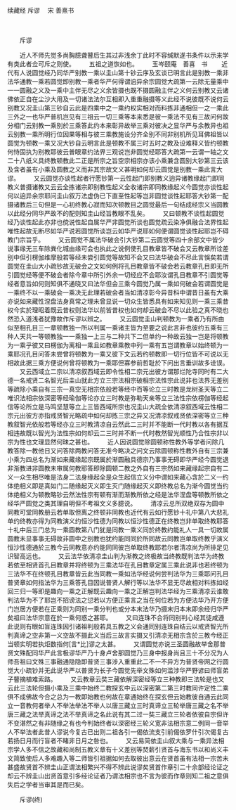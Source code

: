 续藏经   斥谬
　宋 善熹书

　　 

　　斥谬

　　近人不师先觉多尚胸臆聋瞽后生其过非浅余丁此时不容缄默遂书条件以示来学有类此者佥可斥之则使。
　　五祖之道恢如也。
　　玉岑颐庵　善喜　书
　　近代有人说圆觉经乃同华严别教一乘以圭山第十钞云序及玄谈已明言此是别教一乘非法华通教一乘若圆觉即别教一乘者华严何得谓逈异余宗圆觉大疏第一云除无量乘中一一圆融之义及一乘中主伴无尽之义余皆摄也既不摄圆融主伴之义何云别教又云诸佛依正自在尘沙大用及一切诸法法尔互相即入重重融摄等义此经不说彼既不说何云别教又况圭山第三钞自云此是四乘中之一乘约权实相对而料拣非通相但一之一乘此三外之一也华严普机岂见有三祖云一切三乘等本来悉是彼一乘法不见有三故问何故分相门云别教一乘别於三乘答此约本来彰异故举三乘对彼决之显华严与余教异也祖云别教一乘所明行位因果等相与彼三乘教施设分齐全别不同非别机所见耳佛祖皆以圆觉为顿教一乘又况大钞自云明言此是顿教不属三时五时之教及设难释义皆约顿教何恃固执为别教耶彼云普眼章约法界三观说岂非圆觉经耶答大疏第一云谓一轴之文二十八纸义具终教顿教此二正是所宗之旨空宗相宗亦该小乘兼含圆别大钞第三云该及含者虽有小乘及圆教之义而非其宗故文义甚明如何却云圆觉是别教一乘此言大谬。
　　又云圆觉亦谈性起者行愿钞第一云性起门即别教义逈异诸教缘起门即同教义普摄诸教又云云全拣诸宗即别教性起义全收诸宗即同教缘起义今圆觉亦谈性起何以逈异余宗耶问圭山叙万法虚伪已下直至性起等岂非圆觉谈性起耶答大钞第一配摄诸教后三句但是一心初终教心寂而知次顿教目之圆觉最后一句结成经宗义当圆教以此经分同华严故不的配则知圭山经旨教眼不乱矣。
　　又曰顿教不谈性起圆觉经乃谈性起此亦非也傥说性起自属华严非圆觉所谈也圆觉疏云染净俱融合法界性起唯性起故无断尽如华严说若圆觉所谈岂云如华严说耶如何便谓圆觉谈性起耶岂不碍教门宗旨乎。
　　又云圆觉不属法华破会引大钞第二云圆觉等四十余部文中皆少说事缘无三车除粪化城由缘可会也执此之说例使孔目教章皆不破会又云教章所诠差别中但引楞伽维摩般若等经未尝引圆觉等故知不会又曰法华破会不尽此言悞矣若谓圆觉在圭山大小疏钞故无破会之文如何例将孔目教章皆不破会若云教章孔目即无所引圆觉经等便不破会者除今章中所引外余一切经应不会耶汝谓孔目教章不引圆觉等经者意旨如何则知俱不通晓又曰法华但会三乘今圆觉乃属一乘如何破会若谓圆觉是一乘终不以一乘破会一乘决无此理若破会者当如清凉彰今异昔科中谓昔日虽有大乘亦说如来藏性涅盘法身真常之理未曾显说一切众生皆悉具有如来知见则一乘三乘昔权今实於理昭着既云昔权则法华以前皆昔权也如何却云破会不尽以此验之真不晓也然恐入道浅者犹豫故作斥谬以辨之。
　　又云圆觉圭山判顿教为一乘者乃有所由似至相孔目三一章顿教独一所以判属一乘诸主皆为至要之说此言非也彼约五乘有三种人天共一等顿教独一一乘独一上三与二种共下二但单约一种故云独一岂是将顿教为一乘乎彼又曰楞伽为离相一乘且如教章乘教中列一乘有五岂谓教章以始终顿为一乘耶况孔目问答未尝曾将顿教为一乘又彼下文云若约顿教即一切行位皆不可说以无相故此据三乘方便说何曾将顿教为一乘耶但寡参前哲耻於下问出言垂训故多诖误。
　　又云西域立二宗以清凉叙西域云即令性相二宗元出彼方谓那烂陀寺同时有二大德一名戒贤二名智光后圭山就此方立三宗法相宗破相宗法性宗此说非也法界无差别等疏除小乘自有三宗一真空无相宗依般若等经中百等论立三时教是龙树圣天等立二唯识法相宗依深密等经瑜伽等论亦立三时教是弥勒天亲等立三法性宗依楞伽等经起信等论所立是马鸣坚慧等立上三皆西域所宗也况圭山大疏全依清凉叙西域云性相二宗元出彼方亦指戒贤智光略疏中如何却拣三宗之异又况清凉叙戒贤依深密等立三种教叙智光依般若等经亦立三时教清凉自云然此二三时并不能断一代时教以各有据互相违故既以智光为法性宗如何却云二三时并不断一代时教然智光顺性乃合性宗非以宗为性也文理显然何昧之甚也。
　　近人因说圆觉除圆顿称性教外等学者问除几教答除一教他日又问答除两教问答无准今略决之问文云除圆顿称性教外自有三宗兼小乘为四总名为渐如来藏缘起宗既属於渐圆融具德宗乃事事无碍即华严经今圆觉退非渐教进非圆教未审属何教耶答即除圆顿二教之外自有三宗然如来藏缘起宗自有二义一众生相尽唯是法身二法身缘起全是众生起信立义分中谓如来藏心含於二义一约体绝相义即是真如门二随缘起灭义即生灭门随缘起灭义即终教总名为渐今圆觉当约体绝相义为顿教略钞云然法性宗有顿有渐而渐教所依之经是法华涅盘等顿教所依之经华严圆觉之类其理自明但不考祖文义多臆说。
　　清凉云总所双绝双存为圆中同教可堂同教册云若单取但离之终顿非同教也近代有云如行愿钞十礼中第八大悲礼单约终教亦得为同教演义约恒沙性德为同教以恒沙性德正在终教岂非单取终教耶答十礼中后三门总为一乘圆教第八门犹是同教一乘义同於终教约能礼人一具一切故属圆教未显事事无碍故非圆中之别教也犹约能同同於所同故云同教岂单取终教乎演义恒沙性德通於三教今云同教意亦约能同同彼岂单取终教耶若尔者清凉尚为所排足见识智高远也。
　　又云法华依清凉圭山判为渐教之终极故当终教既判法华为终教若依至相贤首孔目教章并将终顿为三乘法华在孔目教章定属三乘此说非也若终顿为三法华不在终顿孔目教章皆云此当同教一乘如法华经说何尝判法华为三乘耶问孔目普贤章如何指法华为三乘答孔目因说普贤人解行等以法华不显无尽故相对料拣如经回三归一等即是趣向一乘之正解既云趣向一乘之正解岂判法华经为三乘清凉云谁敢判法华为不了耶岂不招谤法之愆若以方便正乘言之当在何位若为方便法华乃开方便门岂居方便若在正乘则为同别一乘分判也或分本末法华乃摄末归本末即余经归华严矣祖曰法华宗意在於一乘何惑之甚耶。
　　又曰连珠不合将同别判心经其徒咸遵此说则有眼如盲连珠因引诸祖判般若具五教之义会通同别连珠自结云以戒贤智光所判真谛之空非第一义空故不摄此义当后三故言实摄又引清凉无相宗含於三教今经正当顿实明若执炬数指何[言*比]谬之太甚。
　　又谓圆觉亦说三圣圆融故举舍那普贤文殊配同华严此言极谬华严乃十身卢舍那圆觉乃三身中报身尚且三十不分况为人师吾祖曰文殊三事融通隐隐即普贤三事涉入重重此二不一不异方为普贤帝网之行圆觉大小疏钞并无此说华严以普贤为长子今圆觉先举文殊如何滥涉华严野谚曰师盲弟子瞽摘植难索路。
　　又云教章云奘三藏依解深密经等立三种教即三法轮是也又云此三法轮但摄小乘及三乘中始终二教探玄中云以深密第二第三时教同许定性二乘俱不成佛故今合之总为一教即始教也何故在章通始终在探玄但云始教彼自通云此同立一音教何者举人不举法举法不举人以唐三藏立三时真谛立三轮举唐三藏之名不举唐三藏之法举真谛之法不举真谛之名此说有其二过一奘三藏立三轮者依彼自宗但许不变湛然之有非随缘之有也今判始终者以深密经三轮义宽非法相宗意二例同一音举人不举法者此昔人谬说今复古已出则二祖各引一偈依流支引前偈依罗什引次偈复古若扬日月而行盲者不睹非日月之咎也。
　　又云易简依圭山叙大乘与一乘异法相宗学人多不信之故藏和尚制五教义章有十义差别等焚薪引贤首与海东书以和尚义丰文简致使后人多难趣入等二师皆引祖据如何去取彼出意云在贤首虽有法相一宗苦未甚盛故贤首不辨圭山正谓法相繁兴不得不辨此说谬矣贤首作章引二十余部经论证之却云不辨圭山出贤首意引多经论证者乃谓法相宗也不言为彼而作章则知二祖之意俱失后之学者当审其是而已矣。

　　斥谬(终)


